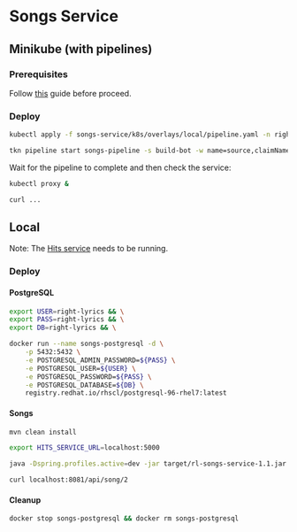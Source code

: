 # Songs Service

## Minikube (with pipelines)

### Prerequisites

Follow [this](../documentation/develop/README.md) guide before proceed.

### Deploy

```bash  
kubectl apply -f songs-service/k8s/overlays/local/pipeline.yaml -n right-lyrics

tkn pipeline start songs-pipeline -s build-bot -w name=source,claimName=songs-source -n right-lyrics
```

Wait for the pipeline to complete and then check the service:

```bash 
kubectl proxy &

curl ...
```    

## Local

Note: The [Hits service](../hits-service) needs to be running.

### Deploy

#### PostgreSQL

```bash
export USER=right-lyrics && \
export PASS=right-lyrics && \
export DB=right-lyrics && \

docker run --name songs-postgresql -d \
    -p 5432:5432 \
    -e POSTGRESQL_ADMIN_PASSWORD=${PASS} \
    -e POSTGRESQL_USER=${USER} \
    -e POSTGRESQL_PASSWORD=${PASS} \
    -e POSTGRESQL_DATABASE=${DB} \
    registry.redhat.io/rhscl/postgresql-96-rhel7:latest
```

#### Songs

```bash
mvn clean install 

export HITS_SERVICE_URL=localhost:5000

java -Dspring.profiles.active=dev -jar target/rl-songs-service-1.1.jar

curl localhost:8081/api/song/2
```

#### Cleanup

```bash
docker stop songs-postgresql && docker rm songs-postgresql
```
